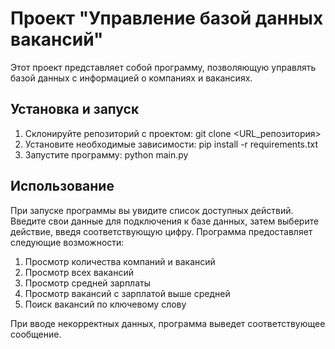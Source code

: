 
# Проект "Управление базой данных вакансий"

Этот проект представляет собой программу, позволяющую управлять базой данных с информацией о компаниях и вакансиях.

## Установка и запуск

1. Склонируйте репозиторий с проектом: git clone <URL_репозитория>
2. Установите необходимые зависимости: pip install -r requirements.txt
3. Запустите программу: python main.py

## Использование

При запуске программы вы увидите список доступных действий. Введите свои данные для подключения к базе данных, затем выберите действие, введя соответствующую цифру. Программа предоставляет следующие возможности:

1. Просмотр количества компаний и вакансий
2. Просмотр всех вакансий
3. Просмотр средней зарплаты
4. Просмотр вакансий с зарплатой выше средней
5. Поиск вакансий по ключевому слову

При вводе некорректных данных, программа выведет соответствующее сообщение.



